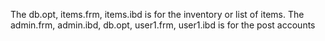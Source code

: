 The db.opt, items.frm, items.ibd is for the inventory or list of items.
The admin.frm, admin.ibd, db.opt, user1.frm, user1.ibd is for the post accounts
